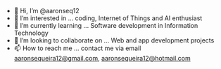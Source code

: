 - 👋 Hi, I’m @aaronseq12
- 👀 I’m interested in ... coding, Internet of Things and AI enthusiast
- 🌱 I’m currently learning ... Software development in Information Technology
- 💞️ I’m looking to collaborate on ... Web and app development projects
- 📫 How to reach me ... contact me via email aaronsequeira12@gmail.com, aaronsequeira12@hotmail.com

<!---
aaronseq12/aaronseq12 is a ✨ special ✨ repository because its `README.md` (this file) appears on your GitHub profile.
You can click the Preview link to take a look at your changes.
--->
